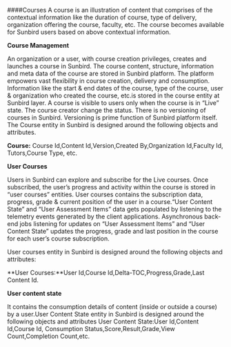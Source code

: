 
####Courses
A course is an illustration of content that comprises of the contextual information like the duration of course, type of delivery, organization offering the course, faculty, etc. The course becomes available for Sunbird users based on above contextual information.
 
**Course Management**

An organization or a user, with course creation privileges, creates and launches a course in Sunbird. 
The course content, structure, information and meta data of the course are stored in Sunbird platform. The platform empowers vast flexibility in course creation, delivery and consumption. Information like the start & end dates of the course, type of the course, user & organization who created the course, etc.is stored in the course entity at Sunbird layer. A course is visible to users only when the course is in “Live” state. The course creator change the status. There is no versioning of courses in Sunbird. Versioning is prime function of Sunbird platform itself.
The Course entity in Sunbird is designed around the following objects and attributes.

**Course:** Course Id,Content Id,Version,Created By,Organization Id,Faculty Id, Tutors,Course Type, etc.

**User Courses** 

Users in Sunbird can explore and subscribe for the Live courses. Once subscribed, the user’s progress and activity within the course is stored in “user courses” entities. User courses contains the subscription data, progress, grade & current position of the user in a course.“User Content State” and “User Assessment Items” data gets populated by listening to the telemetry events generated by the client applications. Asynchronous back-end jobs listening for updates on “User Assessment Items” and “User Content State” updates the progress, grade and last position in the course for each user’s course subscription.

User courses entity in Sunbird is designed around the following objects and attributes:

**User Courses:**User Id,Course Id,Delta-TOC,Progress,Grade,Last Content Id.

**User content state**

It contains the consumption details of content (inside or outside a course) by a user.User Content State entity in Sunbird is designed around the following objects and attributes 
User Content State:User Id,Content Id,Course Id, Consumption Status,Score,Result,Grade,View Count,Completion Count,etc.
